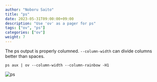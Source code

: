 ```yaml
---
author: "Noboru Saito"
title: "ps"
date: 2023-05-31T09:00:00+09:00
description: "Use 'ov' as a pager for ps"
tags: ["ov", "ps"]
categories: ["ov"]
weight: 7
---
```


The ps output is properly columned.
`--column-width` can divide columns better than spaces.

```shell
ps aux | ov --column-width --column-rainbow -H1
```

![ps](/ov/ov-ps.png)
